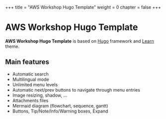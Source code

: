 +++
title = "AWS Workshop Hugo Template"
weight = 0
chapter = false
+++

# AWS Workshop Hugo Template

**AWS Workshop Hugo Template** is based on [Hugo](https://gohugo.io/) framework and [Learn](https://github.com/matcornic/hugo-theme-learn/) theme.

## Main features

- Automatic search
- Multilingual mode
- Unlimited menu levels
- Automatic next/prev buttons to navigate through menu entries
- Image resizing, shadow, ...
- Attachments files
- Mermaid diagram (flowchart, sequence, gantt)
- Buttons, Tip/Note/Info/Warning boxes, Expand
